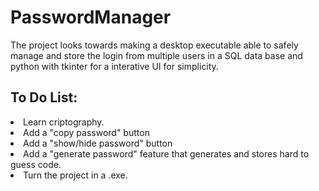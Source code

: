 # PasswordManager
 
 The project looks towards making a desktop executable able to safely manage and store the login from multiple users in a SQL data base and python with tkinter for a interative UI for simplicity.
<h2> To Do List: </h2>
<li> Learn criptography. </li>
<li> Add a "copy password" button </li>
<li> Add a "show/hide password" button </li>
<li> Add a "generate password" feature that generates and stores hard to guess code. </li>
<li> Turn the project in a .exe. </li>
